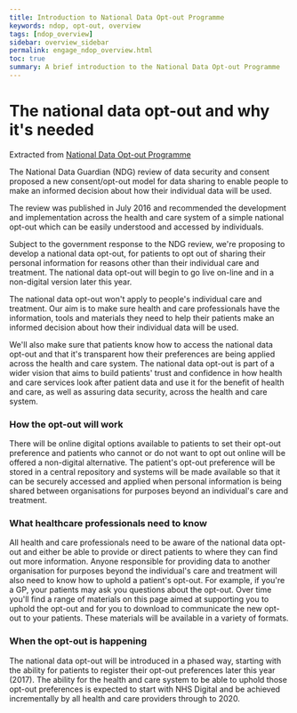 ```yaml
---
title: Introduction to National Data Opt-out Programme
keywords: ndop, opt-out, overview
tags: [ndop_overview]
sidebar: overview_sidebar
permalink: engage_ndop_overview.html
toc: true
summary: A brief introduction to the National Data Opt-out Programme
---
```


# The national data opt-out and why it's needed #

Extracted from [National Data Opt-out Programme](https://digital.nhs.uk/national-data-opt-out)

The National Data Guardian (NDG) review of data security and consent proposed a new consent/opt-out model for data sharing to enable people to make an informed decision about how their individual data will be used.

The review was published in July 2016 and recommended the development and implementation across the health and care system of a simple national opt-out which can be easily understood and accessed by individuals.

Subject to the government response to the NDG review, we're proposing to develop a national data opt-out, for patients to opt out of sharing their personal information for reasons other than their individual care and treatment. The national data opt-out will begin to go live on-line and in a non-digital version later this year.

The national data opt-out won't apply to people's individual care and treatment.
Our aim is to make sure health and care professionals have the information, tools and materials they need to help their patients make an informed decision about how their individual data will be used.

We'll also make sure that patients know how to access the national data opt-out and that it's transparent how their preferences are being applied across the health and care system.
The national data opt-out is part of a wider vision that aims to build patients' trust and confidence in how health and care services look after patient data and use it for the benefit of health and care, as well as assuring data security, across the health and care system.

### How the opt-out will work ###

There will be online digital options available to patients to set their opt-out preference and patients who cannot or do not want to opt out online will be offered a non-digital alternative.
The patient's opt-out preference will be stored in a central repository and systems will be made available so that it can be securely accessed and applied when personal information is being shared between organisations for purposes beyond an individual's care and treatment.

### What healthcare professionals need to know ###

All health and care professionals need to be aware of the national data opt-out and either be able to provide or direct patients to where they can find out more information. Anyone responsible for providing data to another organisation for purposes beyond the individual's care and treatment will also need to know how to uphold a patient's opt-out.
For example, if you're a GP, your patients may ask you questions about the opt-out. Over time you'll find a range of materials on this page aimed at supporting you to uphold the opt-out and for you to download to communicate the new opt-out to your patients. These materials will be available in a variety of formats.

### When the opt-out is happening ###

The national data opt-out will be introduced in a phased way, starting with the ability for patients to register their opt-out preferences later this year (2017). The ability for the health and care system to be able to uphold those opt-out preferences is expected to start with NHS Digital and be achieved incrementally by all health and care providers through to 2020.


